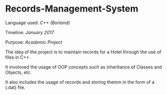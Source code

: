 # Records-Management-System

Language used: _C++ (Borland)_

Timeline: _January 2017_

Purpose: _Academic Project_

The idea of the project is to maintain records for a Hotel through the use of files in C++.

It involoved the usage of OOP concepts such as inheritance of Classes and Objects, etc. 

It also includes the usage of records and storing themm in the form of a (.dat) file.

